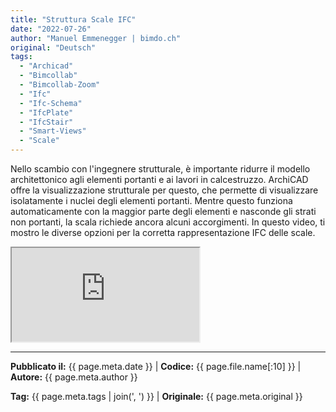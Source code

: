 ```yaml
---
title: "Struttura Scale IFC"
date: "2022-07-26"
author: "Manuel Emmenegger | bimdo.ch"
original: "Deutsch"
tags: 
  - "Archicad"
  - "Bimcollab"
  - "Bimcollab-Zoom"
  - "Ifc"
  - "Ifc-Schema"
  - "IfcPlate"
  - "IfcStair" 
  - "Smart-Views"
  - "Scale"
---
```

Nello scambio con l'ingegnere strutturale, è importante ridurre il modello architettonico agli elementi portanti e ai lavori in calcestruzzo. ArchiCAD offre la visualizzazione strutturale per questo, che permette di visualizzare isolatamente i nuclei degli elementi portanti. Mentre questo funziona automaticamente con la maggior parte degli elementi e nasconde gli strati non portanti, la scala richiede ancora alcuni accorgimenti. In questo video, ti mostro le diverse opzioni per la corretta rappresentazione IFC delle scale.

<div class="video-container">
  <iframe src="https://www.youtube-nocookie.com/embed/69D_gTsrf-o?si=OcCnw0dXsIiJIfjE" 
          allowfullscreen>
  </iframe>
</div>


---
**Pubblicato il:** {{ page.meta.date }} | **Codice:** {{ page.file.name[:10] }}  | **Autore:** {{ page.meta.author }}

**Tag:** {{ page.meta.tags | join(', ') }} | **Originale:** {{ page.meta.original }} 
